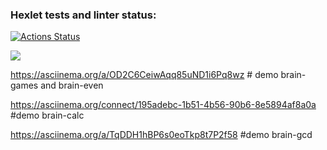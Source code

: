 ### Hexlet tests and linter status:
[![Actions Status](https://github.com/Eugen980/python-project-49/workflows/hexlet-check/badge.svg)](https://github.com/Eugen980/python-project-49/actions)

<a href="https://codeclimate.com/github/Eugen980/python-project-49/maintainability"><img src="https://api.codeclimate.com/v1/badges/12ec13c4d0c209b33c5b/maintainability" /></a>

https://asciinema.org/a/OD2C6CeiwAqq85uND1i6Pq8wz # demo brain-games and brain-even

https://asciinema.org/connect/195adebc-1b51-4b56-90b6-8e5894af8a0a #demo brain-calc

 https://asciinema.org/a/TqDDH1hBP6s0eoTkp8t7P2f58 #demo brain-gcd
